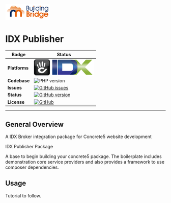 ![IDX Publisher](.github/buildingbridge-50.png)

# IDX Publisher

Badge | Status
--- | ---
**Platforms** | ![Concrete5](.github/concrete-50.png) ![IDX Broker](.github/IDX-50.png)
**Codebase** | ![PHP version](https://img.shields.io/badge/PHP-7.0%20%2B-green.svg?style=plastic&logo=php&logoColor=white)
**Issues** | [![GitHub issues](https://img.shields.io/badge/Issues-View-orange.svg?style=plastic&logo=github&logoColor=white)](https://github.com/BuildingBridge/IDX_Publisher/issues)
**Status** | [![GitHub version](https://img.shields.io/badge/Active-Development-orange.svg?style=plastic&logo=github&logoColor=white)](https://github.com/BuildingBridge/IDX_Publisher/releases)
**License** | [![GitHub](https://img.shields.io/badge/license-NFR-green.svg?style=plastic)](https://github.com/BuildingBridge/IDX_Publisher/blob/master/LICENSE.MD)
---

**General Overview**
---

A IDX Broker integration package for Concrete5 website development

IDX Publisher Package

A base to begin building your concrete5 package. The boilerplate includes demonstration core service providers and also provides a framework to use composer dependencies.

## Usage

Tutorial to follow.
